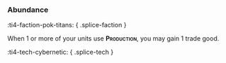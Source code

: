 ### **Abundance**
:ti4-faction-pok-titans:
{ .splice-faction }

When 1 or more of your units use <span style="font-variant:small-caps;">**Production**</span>, you may gain 1 trade good.

:ti4-tech-cybernetic:
{ .splice-tech }
